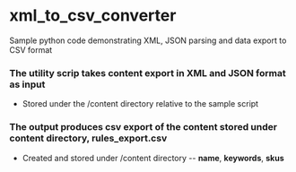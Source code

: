 # xml_to_csv_converter
Sample python code demonstrating XML, JSON parsing and data export to CSV format

### The utility scrip takes content export in XML and JSON format as input
- Stored under the /content directory relative to the sample script

### The output produces csv export of the content stored under content directory, rules_export.csv 
- Created and stored under /content directory
-- __name__, __keywords__, __skus__
